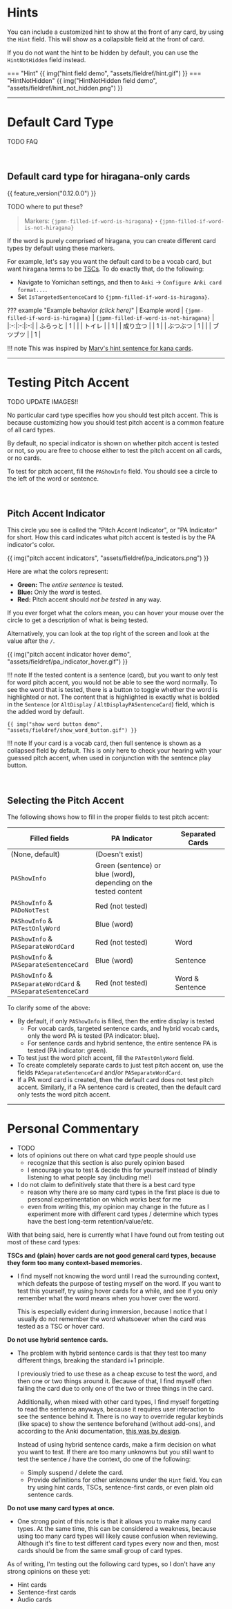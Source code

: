 # Hints
You can include a customized hint to show at the front of any card, by using the `Hint` field.
This will show as a collapsible field at the front of card.

If you do not want the hint to be hidden by default, you can use the `HintNotHidden` field instead.

=== "Hint"
    {{ img("hint field demo", "assets/fieldref/hint.gif") }}
=== "HintNotHidden"
    {{ img("HintNotHidden field demo", "assets/fieldref/hint_not_hidden.png") }}

---



# Default Card Type

TODO FAQ

<br>


## Default card type for hiragana-only cards
{{ feature_version("0.12.0.0") }}

TODO where to put these?

> Markers: `{jpmn-filled-if-word-is-hiragana}`・`{jpmn-filled-if-word-is-not-hiragana}`

If the word is purely comprised of hiragana,
you can create different card types by default using these markers.

For example, let's say you want the default card to be a vocab card,
but want hiragana terms to be [TSCs](cardtypes.md#targeted-sentence-card-tsc).
To do exactly that, do the following:

* Navigate to Yomichan settings, and then to `Anki` →  `Configure Anki card format...`.
* Set `IsTargetedSentenceCard` to `{jpmn-filled-if-word-is-hiragana}`.

??? example "Example behavior *(click here)*"
    | Example word | `{jpmn-filled-if-word-is-hiragana}` | `{jpmn-filled-if-word-is-not-hiragana}` |
    |:-:|:-:|:-:|
    | ふらっと | 1 |   |
    | トイレ   |   | 1 |
    | 成り立つ |   | 1 |
    | ぶつぶつ | 1 |   |
    | ブツブツ |   | 1 |


!!! note
    This was inspired by
    [Marv's hint sentence for kana cards](https://github.com/MarvNC/JP-Resources#anki-automatic-hint-sentence-for-kana-cards).

---








# Testing Pitch Accent
TODO UPDATE IMAGES!!

No particular card type specifies how you should test pitch accent.
This is because customizing how you should test pitch accent is a common feature of all card types.

By default, no special indicator is shown on whether pitch accent is tested or not,
so you are free to choose either to test the pitch accent on all cards, or no cards.

To test for pitch accent, fill the `PAShowInfo` field.
You should see a circle to the left of the word or sentence.

<br>


## Pitch Accent Indicator
This circle you see is called the "Pitch Accent Indicator", or "PA Indicator" for short.
How this card indicates what pitch accent is tested is by the PA indicator's color.


{{ img("pitch accent indicators", "assets/fieldref/pa_indicators.png") }}


Here are what the colors represent:

* **Green:** The *entire sentence* is tested.
* **Blue:** Only the *word* is tested.
* **Red:** Pitch accent should *not be tested* in any way.

If you ever forget what the colors mean, you can hover your mouse over the circle to
get a description of what is being tested.

Alternatively, you can look at the top right of the screen and look at the value after the `/`.

{{ img("pitch accent indicator hover demo", "assets/fieldref/pa_indicator_hover.gif") }}


!!! note
    If the tested content is a sentence (card), but you want to only test for word pitch accent,
    you would not be able to see the word normally.
    To see the word that is tested, there is a button to toggle whether the word is highlighted or not.
    The content that is highlighted is exactly what is bolded in the `Sentence`
    (or `AltDisplay` / `AltDisplayPASentenceCard`) field, which is the added word by default.

    {{ img("show word button demo", "assets/fieldref/show_word_button.gif") }}


!!! note
    If your card is a vocab card, then full sentence is shown as a collapsed field by default.
    This is only here to check your hearing with your guessed pitch accent, when used
    in conjunction with the sentence play button.

<br>


## Selecting the Pitch Accent

The following shows how to fill in the proper fields to test pitch accent:


| Filled fields | PA Indicator | Separated Cards |
|-|-|-|
| (None, default) | (Doesn't exist) |     |
| `PAShowInfo` | Green (sentence) or blue (word), <br> depending on the tested content |     |
| `PAShowInfo` & <br> `PADoNotTest` | Red (not tested) |     |
| `PAShowInfo` & <br> `PATestOnlyWord` | Blue (word) |     |
| `PAShowInfo` & <br> `PASeparateWordCard` | Red (not tested) | Word |
| `PAShowInfo` & <br> `PASeparateSentenceCard` | Blue (word) | Sentence |
| `PAShowInfo` & <br> `PASeparateWordCard` & <br> `PASeparateSentenceCard` | Red (not tested) | Word & Sentence |

To clarify some of the above:

* By default, if only `PAShowInfo` is filled, then the entire display is tested
    * For vocab cards, targeted sentence cards, and hybrid vocab cards,
      only the word PA is tested (PA indicator: blue).
    * For sentence cards and hybrid sentence,
      the entire sentence PA is tested (PA indicator: green).
* To test just the word pitch accent, fill the `PATestOnlyWord` field.
* To create completely separate cards to just test pitch accent on,
  use the fields `PASeparateSentenceCard` and/or `PASeparateWordCard`.
* If a PA word card is created, then the default card does not test pitch accent.
  Similarly, if a PA sentence card is created, then the default card only tests the word pitch accent.

---






# Personal Commentary

- TODO
- lots of opinions out there on what card type people should use
    - recognize that this section is also purely opinion based
    - I encourage you to test & decide this for yourself instead of blindly listening to what people say (including me!)
- I do not claim to definitively state that there is a best card type
    - reason why there are so many card types in the first place is due to personal experimentation on which works best for me
    - even from writing this, my opinion may change in the future as I experiment more with different card types / determine which types have the best long-term retention/value/etc.

With that being said, here is currently what I have found out from testing out most of these card types:

**TSCs and (plain) hover cards are not good general card types, because they form too many context-based memories.**

-   I find myself not knowing the word until I read the surrounding context, which defeats the purpose
    of testing myself on the word.
    If you want to test this yourself, try using hover cards for a while,
    and see if you only remember what the word means when you hover over the word.

    This is especially evident during immersion, because I notice that I usually do not remember
    the word whatsoever when the card was tested as a TSC or hover card.

**Do not use hybrid sentence cards.**

-   The problem with hybrid sentence cards is that they test too many different things,
    breaking the standard i+1 principle.

    I previously tried to use these as a cheap excuse to test the word,
    and then one or two things around it.
    Because of that, I find myself often failing the card due to only one of the two or three things
    in the card.

    Additionally, when mixed with other card types, I find myself forgetting to
    read the sentence anyways, because it requires user interaction to
    see the sentence behind it.
    There is no way to override regular keybinds (like space) to show the sentence
    beforehand (without add-ons), and according to the Anki documentation,
    [this was by design](https://faqs.ankiweb.net/can-i-reveal-parts-of-a-card-one-at-a-time.html).

    Instead of using hybrid sentence cards, make a firm decision on what you want to test.
    If there are too many unknowns but you still want to test the sentence / have the context,
    do one of the following:

    - Simply suspend / delete the card.
    - Provide definitions for other unknowns under the `Hint` field.
        You can try using hint cards, TSCs, sentence-first cards, or even plain old sentence cards.

**Do not use many card types at once.**

-   One strong point of this note is that it allows you to make many card types.
    At the same time, this can be considered a weakness, because using too many card types
    will likely cause confusion when reviewing.
    Although it's fine to test different card types every now and then,
    most cards should be from the same small group of card types.


As of writing, I'm testing out the following card types, so I don't have any strong opinions on these yet:

- Hint cards
- Sentence-first cards
- Audio cards



